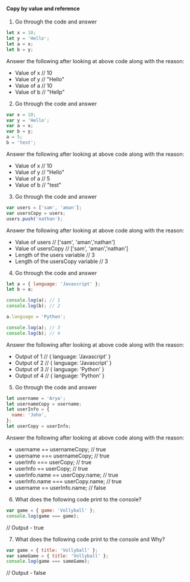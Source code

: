 #### Copy by value and reference

1. Go through the code and answer

```js
let x = 10;
let y = 'Hello';
let a = x;
let b = y;
```
Answer the following after looking at above code along with the reason:

- Value of x // 10
- Value of y // "Hello"
- Value of a // 10 
- Value of b // "Hellp"

2. Go through the code and answer

```js
var x = 10;
var y = 'Hello';
var a = x;
var b = y;
a = 5;
b = 'test';
```
Answer the following after looking at above code along with the reason:

- Value of x // 10
- Value of y // "Hello"
- Value of a // 5
- Value of b // "test"

3. Go through the code and answer

```js
var users = ['sam', 'aman'];
var usersCopy = users;
users.push('nathan');
```
Answer the following after looking at above code along with the reason:

- Value of users //  ['sam', 'aman','nathan']
- Value of usersCopy //  ['sam', 'aman','nathan']
- Length of the users variable // 3
- Length of the usersCopy variable // 3

4. Go through the code and answer

```js
let a = { language: 'Javascript' };
let b = a;

console.log(a); // 1
console.log(b); // 2

a.language = 'Python';

console.log(a); // 3
console.log(b); // 4
```
Answer the following after looking at above code along with the reason:

- Output of 1 // { language: 'Javascript' }
- Output of 2 // { language: 'Javascript' } 
- Output of 3 // { language:  'Python' }
- Output of 4 // { language:  'Python' }

5. Go through the code and answer

```js
let username = 'Arya';
let usernameCopy = username;
let userInfo = {
  name: 'John',
};
let userCopy = userInfo;
```
Answer the following after looking at above code along with the reason:

- username == usernameCopy; // true
- username === usernameCopy; // true
- userInfo === userCopy; // true
- userInfo == userCopy; // true
- userInfo.name == userCopy.name; // true
- userInfo.name === userCopy.name; // true
- username == userInfo.name; // false

6. What does the following code print to the console?

```js
var game = { game: 'Vollyball' };
console.log(game === game);
```

// Output - true


7. What does the following code print to the console and Why?

```js
var game = { title: 'Vollyball' };
var sameGame = { title: 'Vollyball' };
console.log(game === sameGame);
```
// Output - false